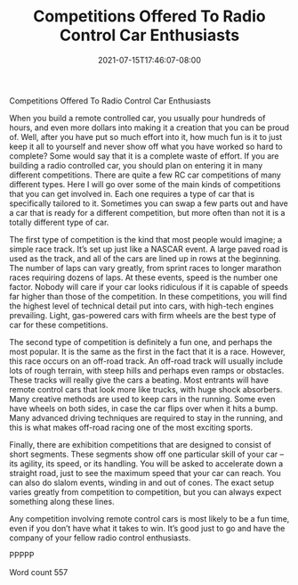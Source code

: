 ﻿---
title: "Competitions Offered To Radio Control Car Enthusiasts"
date: 2021-07-15T17:46:07-08:00
description: "RC Hobbies Tips for Web Success"
featured_image: "/images/RC Hobbies.jpg"
tags: ["RC Hobbies"]
---

Competitions Offered To Radio Control Car Enthusiasts

When you build a remote controlled car, you usually pour hundreds of hours, and even more dollars into making it a creation that you can be proud of. Well, after you have put so much effort into it, how much fun is it to just keep it all to yourself and never show off what you have worked so hard to complete? Some would say that it is a complete waste of effort. If you are building a radio controlled car, you should plan on entering it in many different competitions. There are quite a few RC car competitions of many different types. Here I will go over some of the main kinds of competitions that you can get involved in. Each one requires a type of car that is specifically tailored to it. Sometimes you can swap a few parts out and have a car that is ready for a different competition, but more often than not it is a totally different type of car.

The first type of competition is the kind that most people would imagine; a simple race track. It’s set up just like a NASCAR event. A large paved road is used as the track, and all of the cars are lined up in rows at the beginning. The number of laps can vary greatly, from sprint races to longer marathon races requiring dozens of laps. At these events, speed is the number one factor. Nobody will care if your car looks ridiculous if it is capable of speeds far higher than those of the competition. In these competitions, you will find the highest level of technical detail put into cars, with high-tech engines prevailing. Light, gas-powered cars with firm wheels are the best type of car for these competitions.

The second type of competition is definitely a fun one, and perhaps the most popular. It is the same as the first in the fact that it is a race. However, this race occurs on an off-road track. An off-road track will usually include lots of rough terrain, with steep hills and perhaps even ramps or obstacles. These tracks will really give the cars a beating. Most entrants will have remote control cars that look more like trucks, with huge shock absorbers. Many creative methods are used to keep cars in the running. Some even have wheels on both sides, in case the car flips over when it hits a bump. Many advanced driving techniques are required to stay in the running, and this is what makes off-road racing one of the most exciting sports.

Finally, there are exhibition competitions that are designed to consist of short segments. These segments show off one particular skill of your car – its agility, its speed, or its handling. You will be asked to accelerate down a straight road, just to see the maximum speed that your car can reach. You can also do slalom events, winding in and out of cones. The exact setup varies greatly from competition to competition, but you can always expect something along these lines.

Any competition involving remote control cars is most likely to be a fun time, even if you don’t have what it takes to win. It’s good just to go and have the company of your fellow radio control enthusiasts.

PPPPP

Word count 557

